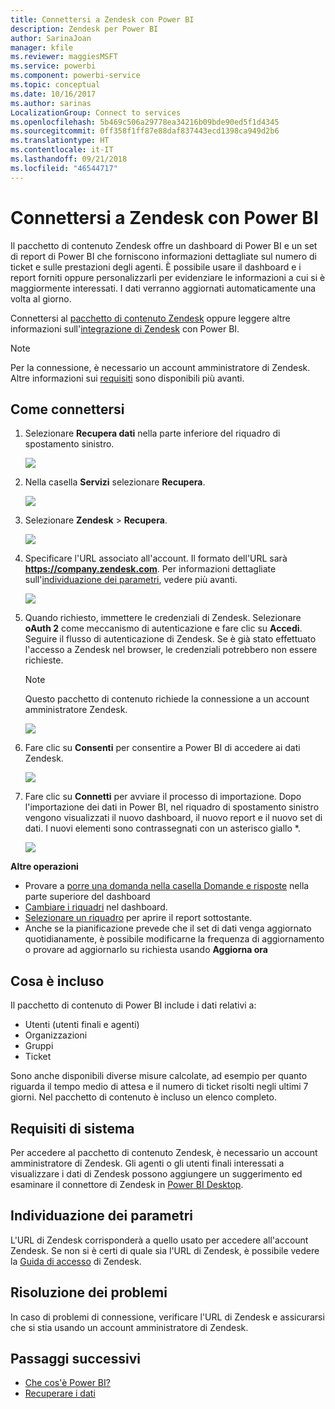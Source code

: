```yaml
---
title: Connettersi a Zendesk con Power BI
description: Zendesk per Power BI
author: SarinaJoan
manager: kfile
ms.reviewer: maggiesMSFT
ms.service: powerbi
ms.component: powerbi-service
ms.topic: conceptual
ms.date: 10/16/2017
ms.author: sarinas
LocalizationGroup: Connect to services
ms.openlocfilehash: 5b469c506a29778ea34216b09bde90ed5f1d4345
ms.sourcegitcommit: 0ff358f1ff87e88daf837443ecd1398ca949d2b6
ms.translationtype: HT
ms.contentlocale: it-IT
ms.lasthandoff: 09/21/2018
ms.locfileid: "46544717"
---
```

# <a name="connect-to-zendesk-with-power-bi"></a>Connettersi a Zendesk con Power BI
Il pacchetto di contenuto Zendesk offre un dashboard di Power BI e un set di report di Power BI che forniscono informazioni dettagliate sul numero di ticket e sulle prestazioni degli agenti. È possibile usare il dashboard e i report forniti oppure personalizzarli per evidenziare le informazioni a cui si è maggiormente interessati.  I dati verranno aggiornati automaticamente una volta al giorno. 

Connettersi al [pacchetto di contenuto Zendesk](https://app.powerbi.com/getdata/services/zendesk) oppure leggere altre informazioni sull'[integrazione di Zendesk](https://powerbi.microsoft.com/integrations/zendesk) con Power BI.

>[!NOTE]
>Per la connessione, è necessario un account amministratore di Zendesk. Altre informazioni sui [requisiti](#Requirements) sono disponibili più avanti.

## <a name="how-to-connect"></a>Come connettersi
1. Selezionare **Recupera dati** nella parte inferiore del riquadro di spostamento sinistro.
   
   ![](media/service-connect-to-zendesk/pbi_getdata.png)
2. Nella casella **Servizi** selezionare **Recupera**.
   
   ![](media/service-connect-to-zendesk/pbi_getservices.png) 
3. Selezionare **Zendesk** \> **Recupera**.
   
   ![](media/service-connect-to-zendesk/zendesk.png)
4. Specificare l'URL associato all'account. Il formato dell'URL sarà **https://company.zendesk.com**. Per informazioni dettagliate sull'[individuazione dei parametri](#FindingParams), vedere più avanti.
   
   ![](media/service-connect-to-zendesk/pbi_zendeskconnect.png)
5. Quando richiesto, immettere le credenziali di Zendesk.  Selezionare **oAuth 2** come meccanismo di autenticazione e fare clic su **Accedi**. Seguire il flusso di autenticazione di Zendesk. Se è già stato effettuato l'accesso a Zendesk nel browser, le credenziali potrebbero non essere richieste.
   
   > [!NOTE]
   > Questo pacchetto di contenuto richiede la connessione a un account amministratore Zendesk. 
   > 
   > 
   
   ![](media/service-connect-to-zendesk/pbi_zendesksignin.png)
6. Fare clic su **Consenti** per consentire a Power BI di accedere ai dati Zendesk.
   
   ![](media/service-connect-to-zendesk/zendesk2.jpg)
7. Fare clic su **Connetti** per avviare il processo di importazione. Dopo l'importazione dei dati in Power BI, nel riquadro di spostamento sinistro vengono visualizzati il nuovo dashboard, il nuovo report e il nuovo set di dati. I nuovi elementi sono contrassegnati con un asterisco giallo \*.
   
   ![](media/service-connect-to-zendesk/pbi_zendeskdash.png)

**Altre operazioni**

* Provare a [porre una domanda nella casella Domande e risposte](consumer/end-user-q-and-a.md) nella parte superiore del dashboard
* [Cambiare i riquadri](service-dashboard-edit-tile.md) nel dashboard.
* [Selezionare un riquadro](consumer/end-user-tiles.md) per aprire il report sottostante.
* Anche se la pianificazione prevede che il set di dati venga aggiornato quotidianamente, è possibile modificarne la frequenza di aggiornamento o provare ad aggiornarlo su richiesta usando **Aggiorna ora**

## <a name="whats-included"></a>Cosa è incluso
Il pacchetto di contenuto di Power BI include i dati relativi a:  

* Utenti (utenti finali e agenti)  
* Organizzazioni  
* Gruppi  
* Ticket  

Sono anche disponibili diverse misure calcolate, ad esempio per quanto riguarda il tempo medio di attesa e il numero di ticket risolti negli ultimi 7 giorni. Nel pacchetto di contenuto è incluso un elenco completo.

<a name="Requirements"></a>

## <a name="system-requirements"></a>Requisiti di sistema
Per accedere al pacchetto di contenuto Zendesk, è necessario un account amministratore di Zendesk. Gli agenti o gli utenti finali interessati a visualizzare i dati di Zendesk possono aggiungere un suggerimento ed esaminare il connettore di Zendesk in [Power BI Desktop](desktop-connect-to-data.md).

<a name="FindingParams"></a>

## <a name="finding-parameters"></a>Individuazione dei parametri
L'URL di Zendesk corrisponderà a quello usato per accedere all'account Zendesk. Se non si è certi di quale sia l'URL di Zendesk, è possibile vedere la [Guida di accesso](https://www.zendesk.com/login/) di Zendesk.

## <a name="troubleshooting"></a>Risoluzione dei problemi
In caso di problemi di connessione, verificare l'URL di Zendesk e assicurarsi che si stia usando un account amministratore di Zendesk.

## <a name="next-steps"></a>Passaggi successivi
* [Che cos'è Power BI?](power-bi-overview.md)
* [Recuperare i dati](service-get-data.md)

